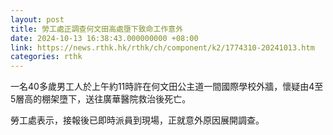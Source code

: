 ```yaml
---
layout: post
title: 勞工處正調查何文田高處墮下致命工作意外
date: 2024-10-13 16:38:43.000000000 +08:00
link: https://news.rthk.hk/rthk/ch/component/k2/1774310-20241013.htm
categories: rthk
---
```


一名40多歲男工人於上午約11時許在何文田公主道一間國際學校外牆，懷疑由4至5層高的棚架墮下，送往廣華醫院救治後死亡。

勞工處表示，接報後已即時派員到現場，正就意外原因展開調查。
